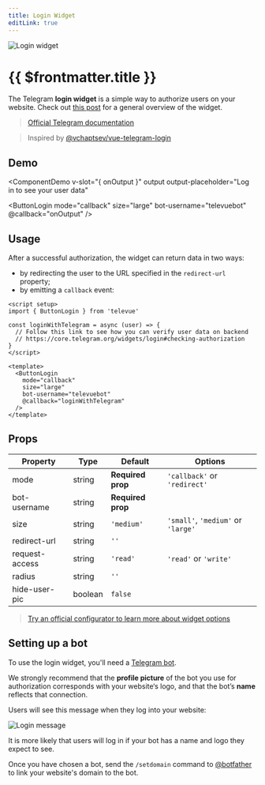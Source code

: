 ```yaml
---
title: Login Widget
editLink: true
---
```


<script setup>
  import ButtonLogin from '../../src/components/ButtonLogin.vue';
  import ComponentDemo from '../components/ComponentDemo.vue';
</script>

![Login widget](https://core.telegram.org/img/Widget_Login.svg)

# {{ $frontmatter.title }}

The Telegram **login widget** is a simple way to authorize users on your website.
Check out [this post](https://telegram.org/blog/login) for a general overview of the widget.

> [Official Telegram documentation](https://core.telegram.org/widgets/login)

> Inspired by [@vchaptsev/vue-telegram-login](https://github.com/vchaptsev/vue-telegram-login)

## Demo

<ComponentDemo 
  v-slot="{ onOutput }" 
  output 
  output-placeholder="Log in to see your user data"
>
  <ButtonLogin 
    mode="callback" 
    size="large"
    bot-username="televuebot" 
    @callback="onOutput" 
  />
</ComponentDemo>

## Usage

After a successful authorization, the widget can return data in two ways:

- by redirecting the user to the URL specified in the `redirect-url` property;
- by emitting a `callback` event:

```vue
<script setup>
import { ButtonLogin } from 'televue'

const loginWithTelegram = async (user) => {
  // Follow this link to see how you can verify user data on backend
  // https://core.telegram.org/widgets/login#checking-authorization
}
</script>

<template>
  <ButtonLogin 
    mode="callback" 
    size="large"
    bot-username="televuebot" 
    @callback="loginWithTelegram" 
  />
</template>
```

## Props

| Property       | Type    | Default           | Options                            |
|----------------|---------|-------------------|------------------------------------|
| mode           | string  | **Required prop** | `'callback'` or `'redirect'`       |
| bot-username   | string  | **Required prop** |                                    |
| size           | string  | `'medium'`        | `'small'`, `'medium'` or `'large'` |
| redirect-url   | string  | `''`              |                                    |
| request-access | string  | `'read'`          | `'read'` or `'write'`              |
| radius         | string  | `''`              |                                    |
| hide-user-pic  | boolean | `false`           |                                    |

> [Try an official configurator to learn more about widget options](https://core.telegram.org/widgets/login#widget-configuration)

## Setting up a bot

To use the login widget, you'll need a [Telegram bot](https://core.telegram.org/bots#3-how-do-i-create-a-bot).

We strongly recommend that the **profile picture** of the bot you use for authorization corresponds with your website‘s 
logo, and that the bot’s **name** reflects that connection.

Users will see this message when they log into your website:

![Login message](https://core.telegram.org/file/811140220/1a02/WFoFUXRl_C8.20012/170c02fae7a0c638aa)

It is more likely that users will log in if your bot has a name and logo they expect to see.

Once you have chosen a bot, send the `/setdomain` command to [@botfather](https://t.me/botfather) to link your website's domain to the bot.
